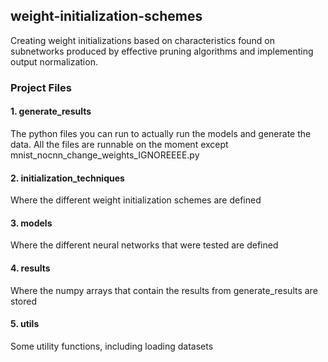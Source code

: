 ## weight-initialization-schemes
Creating weight initializations based on characteristics found on subnetworks produced by effective pruning algorithms and implementing output normalization. 

### Project Files
#### 1. generate_results
The python files you can run to actually run the models and generate the data. All the files are runnable on the moment except mnist_nocnn_change_weights_IGNOREEEE.py
 
#### 2. initialization_techniques
Where the different weight initialization schemes are defined

#### 3. models
Where the different neural networks that were tested are defined

#### 4. results
Where the numpy arrays that contain the results from generate_results are stored

#### 5. utils
Some utility functions, including loading datasets
